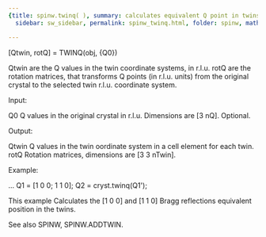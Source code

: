 ```yaml
---
{title: spinw.twinq( ), summary: calculates equivalent Q point in twins, keywords: sample,
  sidebar: sw_sidebar, permalink: spinw_twinq.html, folder: spinw, mathjax: 'true'}

---
```

 
[Qtwin, rotQ] = TWINQ(obj, {Q0})
 
Qtwin are the Q values in the twin coordinate systems, in r.l.u.
rotQ are the rotation matrices, that transforms Q points (in r.l.u.
units) from the original crystal to the selected twin r.l.u. coordinate
system.
 
Input:
 
Q0        Q values in the original crystal in r.l.u. Dimensions are
          [3 nQ]. Optional.
 
Output:
 
Qtwin     Q values in the twin oordinate system in a cell element for
          each twin.
rotQ      Rotation matrices, dimensions are [3 3 nTwin].
 
Example:
 
...
Q1 = [1 0 0; 1 1 0];
Q2 = cryst.twinq(Q1');
 
This example Calculates the [1 0 0] and [1 1 0] Bragg reflections
equivalent position in the twins.
 
See also SPINW, SPINW.ADDTWIN.
 

